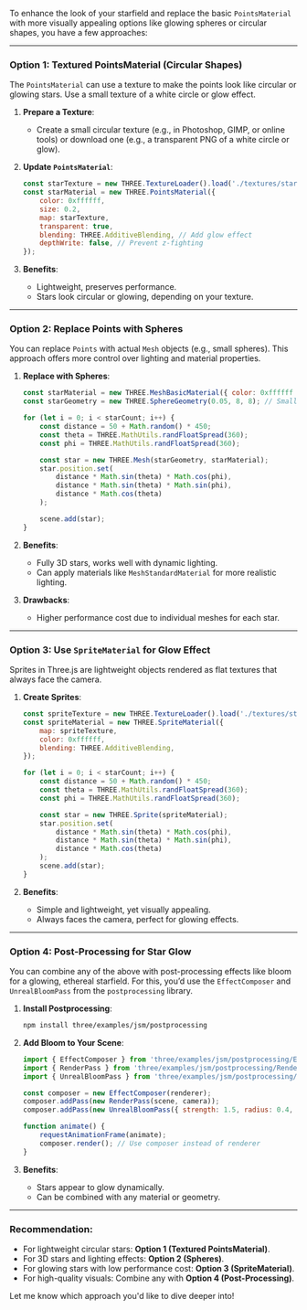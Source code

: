 To enhance the look of your starfield and replace the basic `PointsMaterial` with more visually appealing options like glowing spheres or circular shapes, you have a few approaches:

---

### **Option 1: Textured PointsMaterial (Circular Shapes)**

The `PointsMaterial` can use a texture to make the points look like circular or glowing stars. Use a small texture of a white circle or glow effect.

1. **Prepare a Texture**:
   - Create a small circular texture (e.g., in Photoshop, GIMP, or online tools) or download one (e.g., a transparent PNG of a white circle or glow).

2. **Update `PointsMaterial`**:
   ```javascript
   const starTexture = new THREE.TextureLoader().load('./textures/star.png'); // Replace with your texture path
   const starMaterial = new THREE.PointsMaterial({
       color: 0xffffff,
       size: 0.2,
       map: starTexture,
       transparent: true,
       blending: THREE.AdditiveBlending, // Add glow effect
       depthWrite: false, // Prevent z-fighting
   });
   ```

3. **Benefits**:
   - Lightweight, preserves performance.
   - Stars look circular or glowing, depending on your texture.

---

### **Option 2: Replace Points with Spheres**

You can replace `Points` with actual `Mesh` objects (e.g., small spheres). This approach offers more control over lighting and material properties.

1. **Replace with Spheres**:
   ```javascript
   const starMaterial = new THREE.MeshBasicMaterial({ color: 0xffffff });
   const starGeometry = new THREE.SphereGeometry(0.05, 8, 8); // Small sphere

   for (let i = 0; i < starCount; i++) {
       const distance = 50 + Math.random() * 450;
       const theta = THREE.MathUtils.randFloatSpread(360);
       const phi = THREE.MathUtils.randFloatSpread(360);

       const star = new THREE.Mesh(starGeometry, starMaterial);
       star.position.set(
           distance * Math.sin(theta) * Math.cos(phi),
           distance * Math.sin(theta) * Math.sin(phi),
           distance * Math.cos(theta)
       );

       scene.add(star);
   }
   ```

2. **Benefits**:
   - Fully 3D stars, works well with dynamic lighting.
   - Can apply materials like `MeshStandardMaterial` for more realistic lighting.

3. **Drawbacks**:
   - Higher performance cost due to individual meshes for each star.

---

### **Option 3: Use `SpriteMaterial` for Glow Effect**

Sprites in Three.js are lightweight objects rendered as flat textures that always face the camera.

1. **Create Sprites**:
   ```javascript
   const spriteTexture = new THREE.TextureLoader().load('./textures/star-glow.png');
   const spriteMaterial = new THREE.SpriteMaterial({
       map: spriteTexture,
       color: 0xffffff,
       blending: THREE.AdditiveBlending,
   });

   for (let i = 0; i < starCount; i++) {
       const distance = 50 + Math.random() * 450;
       const theta = THREE.MathUtils.randFloatSpread(360);
       const phi = THREE.MathUtils.randFloatSpread(360);

       const star = new THREE.Sprite(spriteMaterial);
       star.position.set(
           distance * Math.sin(theta) * Math.cos(phi),
           distance * Math.sin(theta) * Math.sin(phi),
           distance * Math.cos(theta)
       );
       scene.add(star);
   }
   ```

2. **Benefits**:
   - Simple and lightweight, yet visually appealing.
   - Always faces the camera, perfect for glowing effects.

---

### **Option 4: Post-Processing for Star Glow**

You can combine any of the above with post-processing effects like bloom for a glowing, ethereal starfield. For this, you’d use the `EffectComposer` and `UnrealBloomPass` from the `postprocessing` library.

1. **Install Postprocessing**:
   ```bash
   npm install three/examples/jsm/postprocessing
   ```

2. **Add Bloom to Your Scene**:
   ```javascript
   import { EffectComposer } from 'three/examples/jsm/postprocessing/EffectComposer.js';
   import { RenderPass } from 'three/examples/jsm/postprocessing/RenderPass.js';
   import { UnrealBloomPass } from 'three/examples/jsm/postprocessing/UnrealBloomPass.js';

   const composer = new EffectComposer(renderer);
   composer.addPass(new RenderPass(scene, camera));
   composer.addPass(new UnrealBloomPass({ strength: 1.5, radius: 0.4, threshold: 0.85 }));

   function animate() {
       requestAnimationFrame(animate);
       composer.render(); // Use composer instead of renderer
   }
   ```

3. **Benefits**:
   - Stars appear to glow dynamically.
   - Can be combined with any material or geometry.

---

### Recommendation:
- For lightweight circular stars: **Option 1 (Textured PointsMaterial)**.
- For 3D stars and lighting effects: **Option 2 (Spheres)**.
- For glowing stars with low performance cost: **Option 3 (SpriteMaterial)**.
- For high-quality visuals: Combine any with **Option 4 (Post-Processing)**. 

Let me know which approach you'd like to dive deeper into!